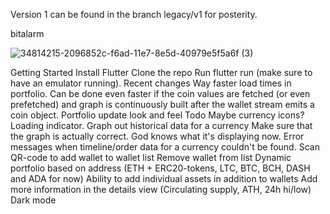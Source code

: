 Version 1
can be found in the branch legacy/v1 for posterity.

bitalarm

![34814215-2096852c-f6ad-11e7-8e5d-40979e5f5a6f (3)](https://user-images.githubusercontent.com/33284639/200550107-0edc0941-dc98-4b39-b636-03809be3ddd2.png)

Getting Started
Install Flutter
Clone the repo
Run flutter run (make sure to have an emulator running).
Recent changes
Way faster load times in portfolio. Can be done even faster if the coin values are fetched (or even prefetched) and graph is continuously built after the wallet stream emits a coin object.
Portfolio update look and feel
Todo
 Maybe currency icons?
 Loading indicator.
 Graph out historical data for a currency
 Make sure that the graph is actually correct. God knows what it's displaying now.
 Error messages when timeline/order data for a currency couldn't be found.
 Scan QR-code to add wallet to wallet list
 Remove wallet from list
 Dynamic portfolio based on address (ETH + ERC20-tokens, LTC, BTC, BCH, DASH and ADA for now)
 Ability to add individual assets in addition to wallets
 Add more information in the details view (Circulating supply, ATH, 24h hi/low)
 Dark mode
